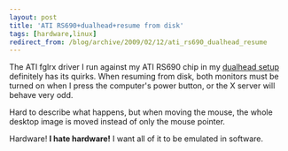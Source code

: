 ```yaml
---
layout: post
title: 'ATI RS690+dualhead+resume from disk'
tags: [hardware,linux]
redirect_from: /blog/archive/2009/02/12/ati_rs690_dualhead_resume
---
```


The ATI fglrx driver I run against my ATI RS690 chip in my [dualhead
setup](/blog/archive/2009/02/04/dualhead) definitely has its quirks.
When resuming from disk, both monitors must be turned on when I press
the computer's power button, or the X server will behave very odd.

Hard to describe what happens, but when moving the mouse, the whole
desktop image is moved instead of only the mouse pointer.

Hardware! **I hate hardware!** I want all of it to be emulated in
software.

